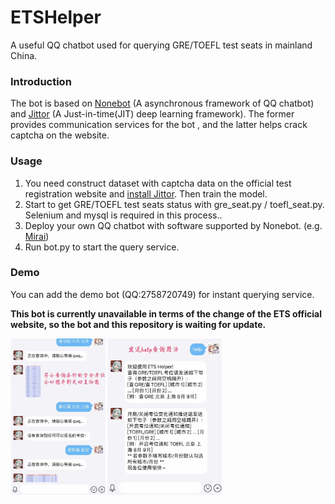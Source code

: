 

# ETSHelper

A useful QQ chatbot used for querying  GRE/TOEFL test seats in mainland China.


### Introduction

The bot is based on [Nonebot](https://github.com/nonebot/nonebot) (A asynchronous framework of QQ chatbot) and [Jittor](https://github.com/Jittor/Jittor) (A Just-in-time(JIT) deep learning framework). The former provides communication services for the bot , and the latter helps crack captcha on the website.

### Usage

1. You need construct dataset with captcha data on the official test registration website and [install Jittor](https://cg.cs.tsinghua.edu.cn/jittor/download/). Then train the model.
2. Start to get GRE/TOEFL test seats status with gre_seat.py / toefl_seat.py. Selenium and mysql is required in this process..
3. Deploy your own QQ chatbot with software supported by Nonebot.  (e.g. [Mirai](https://github.com/mamoe/mirai))
4. Run bot.py to start the query service.

### Demo 
You can add the demo bot (QQ:2758720749) for instant querying service.

**This bot is currently unavailable in terms of the change of the ETS official website, so the bot and this repository is waiting for update.**

<img src="https://github.com/CzzzzH/ETSHelper/blob/main/demo.jpg" alt="demo" style="zoom: 33%;" />
